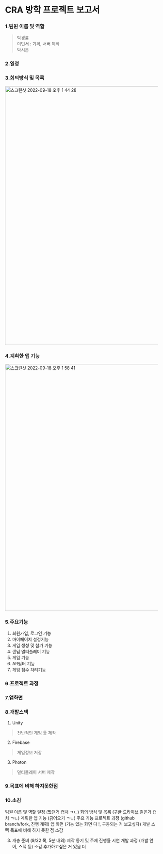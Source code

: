 # CRA 방학 프로젝트 보고서

### 1.팀원 이름 및 역할  <br>
> 박경륜   <br>
> 이민서 : 기획, 서버 제작  <br>
> 박시은  <br>

### 2.일정  <br>

### 3.회의방식 및 목록  <br>

<img width="853" alt="스크린샷 2022-09-18 오후 1 44 28" src="https://user-images.githubusercontent.com/103713510/190886531-9a30e7e1-b40e-4b5d-9026-94250a9db179.png">



### 4.계획한 앱 기능  <br>
<img width="814" alt="스크린샷 2022-09-18 오후 1 58 41" src="https://user-images.githubusercontent.com/103713510/190886526-35dfafeb-2e7d-4922-be66-fa1d07c8970e.png">




### 5.주요기능  <br>
1) 회원가입, 로그인 기능 <br>
2) 마이페이지 설정기능 <br>
3) 게임 생성 및 참가 기능 <br>
4) 랜덤 멀티플레이 기능 <br>
5) 게임 기능 <br>
6) AR필터 기능 <br>
7) 게임 점수 처리기능  <br>

### 6.프로젝트 과정  <br>

### 7.앱화면  <br>

### 8.개발스택 <br>
1) Unity <br>
> 전반적인 게임 툴 제작  <br>

2) Firebase  <br>
> 게임정보 저장  <br>


3) Photon  <br>
> 멀티플레이 서버 제작  <br>


### 9.목표에 비해 하지못한점  <br>

### 10.소감  <br>


팀원 이름 및 역할
일정 (짰던거 캡처 ㄱㄴ)
회의 방식 및 목록 (구글 드라이브 같은거 캡처 ㄱㄴ)
계획한 앱 기능 (긁어오기 ㄱㄴ)
주요 기능
프로젝트 과정 (github branch/fork, 진행 계획)
앱 화면 (기능 있는 화면 다 !, 구동되는 거 보고싶다)
개발 스택
목표에 비해 하지 못한 점
 소감

3. 개총 준비 (9/22 목, 5분 내외)
제작 동기 및 주제
진행률
시연
개발 과정 (개발 언어, 스택 등)
소감
추가하고싶은 거 있음 더
